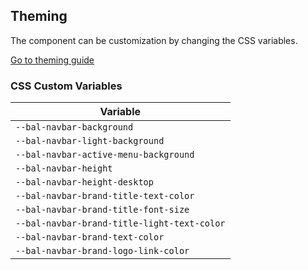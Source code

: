 ## Theming

The component can be customization by changing the CSS variables.

<a class="button is-primary" href="../?path=/docs/development-theming--page">Go to theming guide</a>

<!-- START: human documentation -->



<!-- END: human documentation -->

### CSS Custom Variables​

| Variable                                    |
| ------------------------------------------- |
| `--bal-navbar-background`                   |
| `--bal-navbar-light-background`             |
| `--bal-navbar-active-menu-background`       |
| `--bal-navbar-height`                       |
| `--bal-navbar-height-desktop`               |
| `--bal-navbar-brand-title-text-color`       |
| `--bal-navbar-brand-title-font-size`        |
| `--bal-navbar-brand-title-light-text-color` |
| `--bal-navbar-brand-text-color`             |
| `--bal-navbar-brand-logo-link-color`        |
